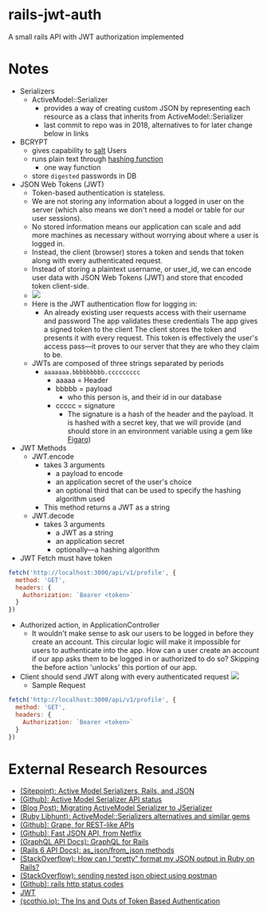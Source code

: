 # rails-jwt-auth
A small rails API with JWT authorization implemented 


# Notes
* Serializers
  * ActiveModel::Serializer
    * provides a way of creating custom JSON by representing each resource as a class that inherits from ActiveModel::Serializer
    * last commit to repo was in 2018, alternatives to for later change below in links
* BCRYPT
  * gives capability to [salt](https://en.wikipedia.org/wiki/Salt_(cryptography)) Users
  * runs plain text through [hashing function](https://en.wikipedia.org/wiki/Cryptographic_hash_function)
    * one way function
  * store `digested` passwords in DB
* JSON Web Tokens (JWT)
  * Token-based authentication is stateless.
  *  We are not storing any information about a logged in user on the server (which also means we don't need a model or table for our user sessions).
  *   No stored information means our application can scale and add more machines as necessary without worrying about where a user is logged in. 
  *   Instead, the client (browser) stores a token and sends that token along with every authenticated request.
  *   Instead of storing a plaintext username, or user_id, we can encode user data with JSON Web Tokens (JWT) and store that encoded token client-side.
  *   ![](https://camo.githubusercontent.com/27f5919605d867b1e3d534be6c500b74466ef10b/68747470733a2f2f692e737461636b2e696d6775722e636f6d2f66325a684d2e706e67)
  * Here is the JWT authentication flow for logging in:
    * An already existing user requests access with their username and password
    The app validates these credentials
    The app gives a signed token to the client
    The client stores the token and presents it with every request. This token is effectively the user's access pass––it proves to our server that they are who they claim to be.
  * JWTs are composed of three strings separated by periods
    * `aaaaaaa.bbbbbbbbb.ccccccccc`
      * aaaaa = Header
      * bbbbb = payload
        * who this person is, and their id in our database
      * ccccc = signature
        * The signature is a hash of the header and the payload. It is hashed with a secret key, that we will provide (and should store in an environment variable using a gem like [Figaro](https://github.com/laserlemon/figaro#getting-started))
* JWT Methods
  * JWT.encode
    * takes 3 arguments
      * a payload to encode
      * an application secret of the user's choice
      * an optional third that can be used to specify the hashing algorithm used
    * This method returns a JWT as a string
  * JWT.decode
    * takes 3 arguments
      * a JWT as a string
      * an application secret
      * optionally––a hashing algorithm
* JWT Fetch must have token
```js
fetch('http://localhost:3000/api/v1/profile', {
  method: 'GET',
  headers: {
    Authorization: `Bearer <token>`
  }
})
```
* Authorized action, in ApplicationController
  * It wouldn't make sense to ask our users to be logged in before they create an account. This circular logic will make it impossible for users to authenticate into the app. How can a user create an account if our app asks them to be logged in or authorized to do so? Skipping the before action 'unlocks' this portion of our app.
* Client should send JWT along with every authenticated request
![](https://cdn.scotch.io/scotchy-uploads/2014/11/tokens-traditional.png)
  * Sample Request
```js
fetch('http://localhost:3000/api/v1/profile', {
  method: 'GET',
  headers: {
    Authorization: `Bearer <token>`
  }
})
```

# External Research Resources
* [(Sitepoint): Active Model Serializers, Rails, and JSON](https://www.sitepoint.com/active-model-serializers-rails-and-json-oh-my/)
* [(Github): Active Model Serializer API status](https://github.com/rails-api/active_model_serializers#status-of-ams)
* [(Blog Post): Migrating ActiveModel Serializer to JSerializer](https://stevenyue.com/blogs/migrating-active-model-serializers-to-jserializer)
* [(Ruby Libhunt): ActiveModel::Serializers alternatives and similar gems](https://ruby.libhunt.com/active_model_serializers-alternatives)
* [(Github): Grape, for REST-like APIs](https://github.com/ruby-grape/grape)
* [(Github): Fast JSON API, from Netflix](https://github.com/Netflix/fast_jsonapi)
* [(GraphQL API Docs): GraphQL for Rails](https://graphql-ruby.org/development#setup)
* [(Rails 6 API Docs): as_json/from_json methods](https://api.rubyonrails.org/classes/ActiveModel/Serializers/JSON.html)
* [(StackOverflow): How can I “pretty” format my JSON output in Ruby on Rails?](https://stackoverflow.com/questions/86653/how-can-i-pretty-format-my-json-output-in-ruby-on-rails?noredirect=1)
* [(StackOverflow): sending nested json object using postman](https://stackoverflow.com/questions/26705782/sending-nested-json-object-using-postman#26919793)
* [(Github): rails http status codes](https://gist.github.com/mlanett/a31c340b132ddefa9cca)
* [JWT](https://jwt.io/#debugger)
* [(scothio.io): The Ins and Outs of Token Based Authentication](https://scotch.io/tutorials/the-ins-and-outs-of-token-based-authentication)